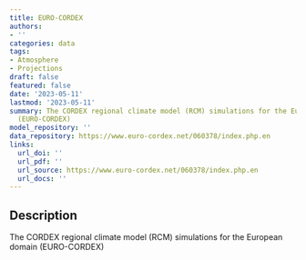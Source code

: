 ```yaml
---
title: EURO-CORDEX
authors:
- ''
categories: data
tags:
- Atmosphere
- Projections
draft: false
featured: false
date: '2023-05-11'
lastmod: '2023-05-11'
summary: The CORDEX regional climate model (RCM) simulations for the European domain
  (EURO-CORDEX)
model_repository: ''
data_repository: https://www.euro-cordex.net/060378/index.php.en
links:
  url_doi: ''
  url_pdf: ''
  url_source: https://www.euro-cordex.net/060378/index.php.en
  url_docs: ''
---
```


## Description

The CORDEX regional climate model (RCM) simulations for the European domain (EURO-CORDEX)

